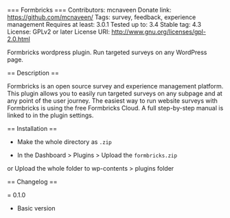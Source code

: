 === Formbricks ===
Contributors: mcnaveen
Donate link: https://github.com/mcnaveen/
Tags: survey, feedback, experience management
Requires at least: 3.0.1
Tested up to: 3.4
Stable tag: 4.3
License: GPLv2 or later
License URI: http://www.gnu.org/licenses/gpl-2.0.html

Formbricks wordpress plugin. Run targeted surveys on any WordPress page.

== Description ==

Formbricks is an open source survey and experience management platform. This plugin allows you to easily run targeted surveys on any subpage and at any point of the user journey. The easiest way to run website surveys with Formbricks is using the free Formbricks Cloud. A full step-by-step manual is linked to in the plugin settings.

== Installation ==

- Make the whole directory as `.zip`

- In the Dashboard > Plugins > Upload the `formbricks.zip`

or Upload the whole folder to wp-contents > plugins folder

== Changelog ==

= 0.1.0

- Basic version

